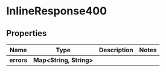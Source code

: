 # InlineResponse400

## Properties
Name | Type | Description | Notes
------------ | ------------- | ------------- | -------------
**errors** | **Map&lt;String, String&gt;** |  | 
